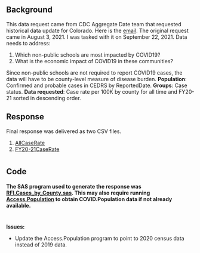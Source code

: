 ## Background 
This data request came from CDC Aggregate Date team that requested historical data update for Colorado. Here is the [email](./CDC_email.pdf). The original request came in August 3, 2021. I was tasked with it on September 22, 2021.  Data needs to address:
1. Which non-public schools are most impacted by COVID19?
2. What is the economic impact of COVID19 in these communities?

Since non-public schools are not required to report COVID19 cases, the data will have to be county-level measure of disease burden.
**Population**:  Confirmed and probable cases in CEDRS by ReportedDate. **Groups**: Case status.  **Data requested**: Case rate per 100K by county for all time and FY20-21 sorted in descending order. 

## Response
Final response was delivered as two CSV files.
1. [AllCaseRate](AllCaseRate.csv)
2. [FY20-21CaseRate](FY20-21CaseRate.csv)
#

## Code
#### The SAS program used to generate the response was [RFI.Cases_by_County.sas](RFI.Cases_by_County.sas). This may also require running [Access.Population](../Access.Populations.sas) to obtain COVID.Population data if not already available.
#

**Issues:**
* Update the Access.Population program to point to 2020 census data instead of 2019 data. 

